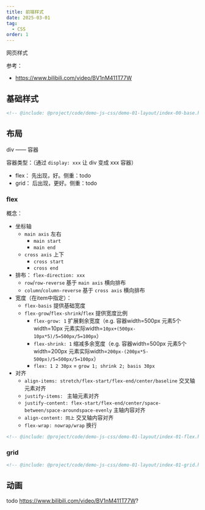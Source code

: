 ```yaml
---
title: 前端样式
date: 2025-03-01
tag:
  - CSS
order: 1
---
```


网页样式

参考：

+ https://www.bilibili.com/video/BV1nM411T77W


## 基础样式

```html
<!-- @include: @project/code/demo-js-css/demo-01-layout/index-00-base.html -->
```

## 布局

div —— 容器

容器类型：（通过 `display: xxx` 让 div 变成 xxx 容器）

+ flex： 先出现，好。侧重：todo
+ grid： 后出现，更好。侧重：todo

### flex

概念：

+ 坐标轴
  + `main axis` 左右
    + `main start`
    + `main end`
  + `cross axis` 上下
    + `cross start`
    + `cross end`
+ 排布： `flex-direction: xxx`
  + `row`/`row-reverse` 基于 `main axis` 横向排布
  + `column`/`column-reverse` 基于 `cross axis` 横向排布
+ 宽度（在item中指定）：
  + `flex-basis` 提供基础宽度
  + `flex-grow`/`flex-shrink`/`flex` 提供宽度比例
    + `flex-grow: 1` 扩展剩余宽度（e.g. 容器width=500px 元素5个width=10px 元素实际width=`10px+(500px-10px*5)/5=500px/5=100px`）
    + `flex-shrink: 1` 缩减多余宽度（e.g. 容器width=500px 元素5个width=200px 元素实际width=`200px-(200px*5-500px)/5=500px/5=100px`）
    + `flex: 1 2 30px` = `grow 1; shrink 2; basis 30px` 
+ 对齐
  + `align-items: stretch/flex-start/flex-end/center/baseline` 交叉轴元素对齐
  + `justify-items: ` 主轴元素对齐
  + `justify-content: flex-start/flex-end/center/space-between/space-aroundspace-evenly` 主轴内容对齐
  + `align-content: 同上` 交叉轴内容对齐
  + `flex-wrap: nowrap/wrap` 换行


```html
<!-- @include: @project/code/demo-js-css/demo-01-layout/index-01-flex.html -->
```

### grid

```html
<!-- @include: @project/code/demo-js-css/demo-01-layout/index-01-grid.html -->
```

## 动画

todo
https://www.bilibili.com/video/BV1nM411T77W?
